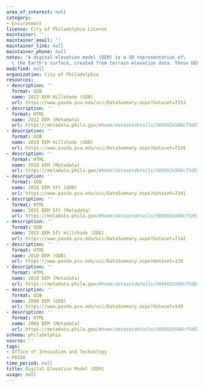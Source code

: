 ```yaml
---
area_of_interest: null
category:
- Environment
license: City of Philadelphia License
maintainer: ''
maintainer_email: ''
maintainer_link: null
maintainer_phone: null
notes: "A digital elevation model (DEM) is a 3D representation of\
  \ the Earth's surface, created from terrain elevation data. These DEMs were generated from LiDAR and LAS data was gathered for the City of Philadelphia"
modified: null
organization: City of Philadelphia
resources:
- description: ''
  format: GDB
  name: 2022 DEM Hillshade (GDB)
  url: https://www.pasda.psu.edu/uci/DataSummary.aspx?dataset=7153
- description: ''
  format: HTML
  name: 2022 DEM (Metadata)
  url: https://metadata.phila.gov/#home/datasetdetails/569582e508cf5d0714accfe2/representationdetails/63ab16c3f209d10012565fdc/
- description: ''
  format: GDB
  name: 2018 DEM Hillshade (GDB)
  url: https://www.pasda.psu.edu/uci/DataSummary.aspx?dataset=7149
- description: ''
  format: HTML
  name: 2018 DEM (Metadata)
  url: https://metadata.phila.gov/#home/datasetdetails/569582e508cf5d0714accfe2/representationdetails/61f7f2458533ae783a6e276f/
- description: ''
  format: GDB
  name: 2015 DEM 5ft (GDB)
  url: https://www.pasda.psu.edu/uci/DataSummary.aspx?dataset=7141
- description: ''
  format: HTML
  name: 2015 DEM 5ft (Metadata)
  url: https://metadata.phila.gov/#home/datasetdetails/569582e508cf5d0714accfe2/representationdetails/5695835b08cf5d0714accff6/
- description: ''
  format: GDB
  name: 2015 DEM 5ft Hillshade (GDB)
  url: https://www.pasda.psu.edu/uci/DataSummary.aspx?dataset=7142
- description: ''
  format: HTML
  name: 2010 DEM (GDB)
  url: https://www.pasda.psu.edu/uci/DataSummary.aspx?dataset=150
- description: ''
  format: HTML
  name: 2010 DEM (Metadata)
  url: https://metadata.phila.gov/#home/datasetdetails/569582e508cf5d0714accfe2/representationdetails/5695832e13c1ea0f0d72c718/
- description: ''
  format: GDB
  name: 2008 DEM (GDB)
  url: https://www.pasda.psu.edu/uci/DataSummary.aspx?dataset=149
- description: ''
  format: HTML
  name: 2008 DEM (Metadata)
  url: https://metadata.phila.gov/#home/datasetdetails/569582e508cf5d0714accfe2/representationdetails/569582e608cf5d0714accfe4/
schema: philadelphia
source: ''
tags:
- Office of Innovation and Technology
- PASDA
time_period: null
title: Digital Elevation Model (DEM)
usage: null
---
```

